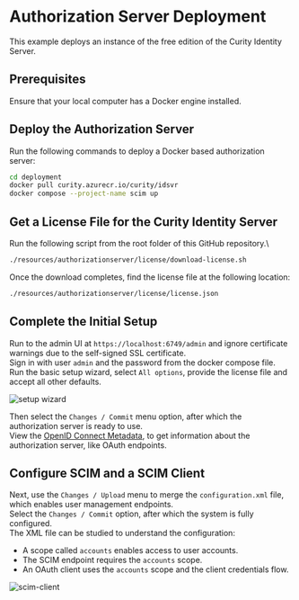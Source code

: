 # Authorization Server Deployment

This example deploys an instance of the free edition of the Curity Identity Server.

## Prerequisites

Ensure that your local computer has a Docker engine installed.

## Deploy the Authorization Server

Run the following commands to deploy a Docker based authorization server:

```bash
cd deployment
docker pull curity.azurecr.io/curity/idsvr
docker compose --project-name scim up
```

## Get a License File for the Curity Identity Server

Run the following script from the root folder of this GitHub repository.\

```bash
./resources/authorizationserver/license/download-license.sh
```

Once the download completes, find the license file at the following location:

```bash
./resources/authorizationserver/license/license.json
```

## Complete the Initial Setup

Run to the admin UI at `https://localhost:6749/admin` and ignore certificate warnings due to the self-signed SSL certificate.\
Sign in with user `admin` and the password from the docker compose file.\
Run the basic setup wizard, select `All options`, provide the license file and accept all other defaults.

![setup wizard](setup-wizard.png)

Then select the `Changes / Commit` menu option, after which the authorization server is ready to use.\
View the [OpenID Connect Metadata](http://localhost:8443/oauth/v2/oauth-anonymous/.well-known/openid-configuration), to get information about the authorization server, like OAuth endpoints.

## Configure SCIM and a SCIM Client

Next, use the `Changes / Upload` menu to merge the `configuration.xml` file, which enables user management endpoints.\
Select the `Changes / Commit` option, after which the system is fully configured.\
The XML file can be studied to understand the configuration:

- A scope called `accounts` enables access to user accounts.
- The SCIM endpoint requires the  `accounts` scope.
- An OAuth client uses the `accounts` scope and the client credentials flow.

![scim-client](scim-client.png)
